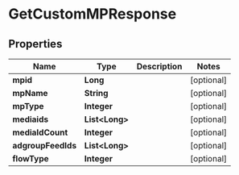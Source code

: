 

# GetCustomMPResponse


## Properties

Name | Type | Description | Notes
------------ | ------------- | ------------- | -------------
**mpid** | **Long** |  |  [optional]
**mpName** | **String** |  |  [optional]
**mpType** | **Integer** |  |  [optional]
**mediaids** | **List&lt;Long&gt;** |  |  [optional]
**mediaIdCount** | **Integer** |  |  [optional]
**adgroupFeedIds** | **List&lt;Long&gt;** |  |  [optional]
**flowType** | **Integer** |  |  [optional]




